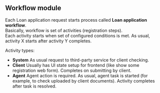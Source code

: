 ## Workflow module

Each Loan application request starts process called **Loan application workflow**. <br/>
Basically, workflow is set of activities (registration steps).<br/>
Each activity starts when set of configured conditions is met. As usual, activity X starts after activity Y completes.<br/>

Activity types:
* **System** As usual request to third-party service for client checking.
* **Client** Usually has UI state setup for frontend (like show some registration web form). Completes on submitting by client.
* **Agent** Agent action is required. As usual, agent task is started (for example, to check uploaded by client documents). Activity completes after task is resolved.



     
